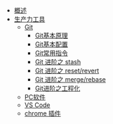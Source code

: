<!-- _sidebar.md -->

* [概述](/README.md)
* [生产力工具](/tools/guide.md)
  * [Git]()
      * [Git基本原理](/tools/git/git.md)
      * [Git基本配置](/tools/git/setting.md)
      * [Git常用指令](/tools/git/basic.md)
      * [Git 进阶之 stash ](/tools/git/stash.md)
      * [Git 进阶之 reset/revert ](/tools/git/reset&revert.md)
      * [Git 进阶之 merge/rebase ](/tools/xcz/git/merge-and-rebase.md)
      * [Git进阶之工程化 ]()
  * [PC软件](/tools/pc.md)
  * [VS Code](/tools/vs.md)
  * [chrome 插件](/tools/chrome.md)
